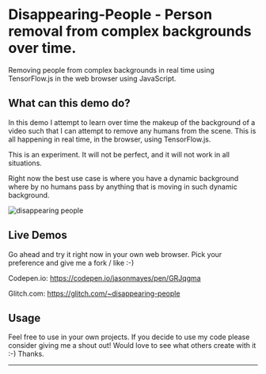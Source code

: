 # Disappearing-People - Person removal from complex backgrounds over time.
Removing people from complex backgrounds in real time using TensorFlow.js in the web browser using JavaScript.

## What can this demo do?

In this demo I attempt to learn over time the makeup of the background of a video such that I can attempt to remove any humans from the scene. This is all happening in real time, in the browser, using TensorFlow.js. 

This is an experiment. It will not be perfect, and it will not work in all situations. 

Right now the best use case is where you have a dynamic background where by no humans pass by anything that is moving in such dynamic background.

![disappearing people](https://user-images.githubusercontent.com/4972997/74691149-882fce00-5196-11ea-80bc-f1b9cb3ff275.gif)


## Live Demos

Go ahead and try it right now in your own web browser. Pick your preference and give me a fork / like :-)

Codepen.io: https://codepen.io/jasonmayes/pen/GRJqgma

Glitch.com: https://glitch.com/~disappearing-people


## Usage

Feel free to use in your own projects. If you decide to use my code please consider giving me a shout out! Would love to see what others create with it :-) Thanks.

---

